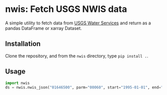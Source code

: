 # nwis: Fetch USGS NWIS data

A simple utility to fetch data from [USGS Water Services](https://waterservices.usgs.gov) and return as a pandas DataFrame or xarray Dataset.

## Installation

Clone the repository, and from the `nwis` directory, type `pip install .`.

## Usage

```python
import nwis
ds = nwis.nwis_json("01646500", parm="00060", start="1995-01-01", end="1995-12-19T12:00", xarray=True)
```
